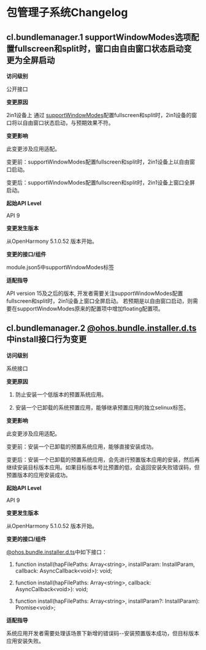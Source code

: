 # 包管理子系统Changelog

## cl.bundlemanager.1 supportWindowModes选项配置fullscreen和split时，窗口由自由窗口状态启动变更为全屏启动

**访问级别**

公开接口

**变更原因**

2in1设备上 通过 [supportWindowModes](../../../application-dev/quick-start/module-configuration-file.md#abilities标签)配置fullscreen和split时，2in1设备的窗口将以自由窗口状态启动，与预期效果不符。

**变更影响**

此变更涉及应用适配。

变更前：supportWindowModes配置fullscreen和split时，2in1设备上以自由窗口启动。

变更后：supportWindowModes配置fullscreen和split时，2in1设备上窗口全屏启动。

**起始API Level**

API 9

**变更发生版本**

从OpenHarmony 5.1.0.52 版本开始。

**变更的接口/组件**

module.json5中supportWindowModes标签

**适配指导**

API version 15及之后的版本, 开发者需要关注supportWindowModes配置fullscreen和split时，2in1设备上窗口全屏启动。
若预期是以自由窗口启动，则需要在supportWindowModes原来的配置项中增加floating配置项。

## cl.bundlemanager.2 [@ohos.bundle.installer.d.ts](https://gitee.com/openharmony/interface_sdk-js/blob/master/api/@ohos.bundle.installer.d.ts)中install接口行为变更

**访问级别**

系统接口

**变更原因**

1. 防止安装一个低版本的预置系统应用。

2. 安装一个已卸载的系统预置应用，能够继承预置应用的独立selinux标签。

**变更影响**

此变更涉及应用适配。

变更前：安装一个已卸载的预置系统应用，能够直接安装成功。

变更后：安装一个已卸载的预置系统应用，会先进行预置版本应用的安装，然后再继续安装目标版本应用。如果目标版本号比预置的低，会返回安装失败错误码，但预置版本的应用安装成功。

**起始API Level**

API 9

**变更发生版本**

从OpenHarmony 5.1.0.52 版本开始。

**变更的接口/组件**

[@ohos.bundle.installer.d.ts](https://gitee.com/openharmony/interface_sdk-js/blob/master/api/@ohos.bundle.installer.d.ts)中如下接口：

1. function install(hapFilePaths: Array\<string\>, installParam: InstallParam, callback: AsyncCallback\<void\>): void;

2. function install(hapFilePaths: Array\<string\>, callback: AsyncCallback\<void\>): void;

3. function install(hapFilePaths: Array\<string\>, installParam?: InstallParam): Promise\<void\>;

**适配指导**

系统应用开发者需要处理该场景下新增的错误码--安装预置版本成功，但目标版本应用安装失败。